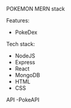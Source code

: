 POKEMON MERN stack

Features:

  - PokeDex

Tech stack:
 - NodeJS
 - Express
 - React
 - MongoDB
 - HTML
 - CSS

API
 -PokeAPI
